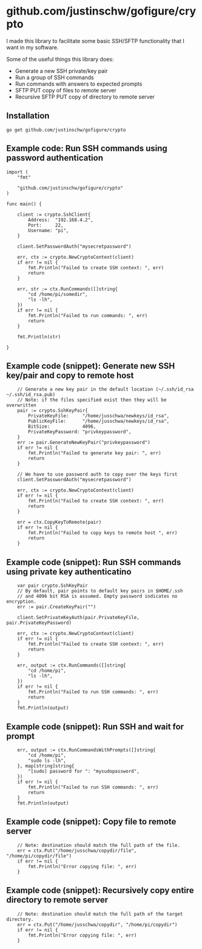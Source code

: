 # github.com/justinschw/gofigure/crypto

I made this library to facilitate some basic SSH/SFTP functionality that I want in my software.

Some of the useful things this library does:
* Generate a new SSH private/key pair
* Run a group of SSH commands
* Run commands with answers to expected prompts
* SFTP PUT copy of files to remote server
* Recursive SFTP PUT copy of directory to remote server

## Installation
```
go get github.com/justinschw/gofigure/crypto
```
## Example code: Run SSH commands using password authentication
```
import (
    "fmt"

    "github.com/justinschw/gofigure/crypto"
)

func main() {

	client := crypto.SshClient{
		Address:  "192.168.4.2",
		Port:     22,
		Username: "pi",
	}

	client.SetPasswordAuth("mysecretpassword")

	err, ctx := crypto.NewCryptoContext(client)
	if err != nil {
		fmt.Println("Failed to create SSH context: ", err)
		return
	}

	err, str := ctx.RunCommands([]string{
		"cd /home/pi/somedir",
		"ls -lh",
	})
	if err != nil {
		fmt.Println("Failed to run commands: ", err)
		return
	}

	fmt.Println(str)

}
```

## Example code (snippet): Generate new SSH key/pair and copy to remote host
```
    // Generate a new key pair in the default location (~/.ssh/id_rsa ~/.ssh/id_rsa.pub)
	// Note: if the files specified exist then they will be overwritten
    pair := crypto.SshKeyPair{
		PrivateKeyFile:     "/home/jusschwa/newkeys/id_rsa",
		PublicKeyFile:      "/home/jusschwa/newkeys/id_rsa",
		BitSize:            4096,
		PrivateKeyPassword: "privkeypassword",
	}
    err := pair.GenerateNewKeyPair("privkeypassword")
	if err != nil {
		fmt.Println("Failed to generate key pair: ", err)
		return
	}

    // We have to use password auth to copy over the keys first
	client.SetPasswordAuth("mysecretpassword")

	err, ctx := crypto.NewCryptoContext(client)
	if err != nil {
		fmt.Println("Failed to create SSH context: ", err)
		return
	}

	err = ctx.CopyKeyToRemote(pair)
	if err != nil {
		fmt.Println("Failed to copy keys to remote host ", err)
		return
	}
```

## Example code (snippet): Run SSH commands using private key authenticatino
```
    var pair crypto.SshKeyPair
	// By default, pair points to default key pairs in $HOME/.ssh
	// and 4096 bit RSA is assumed. Empty password indicates no encryption.
	err := pair.CreateKeyPair("")

	client.SetPrivateKeyAuth(pair.PrivateKeyFile, pair.PrivateKeyPassword)

	err, ctx := crypto.NewCryptoContext(client)
	if err != nil {
		fmt.Println("Failed to create SSH context: ", err)
		return
	}

	err, output := ctx.RunCommands([]string{
		"cd /home/pi",
		"ls -lh",
	})
	if err != nil {
		fmt.Println("Failed to run SSH commands: ", err)
		return
	}
	fmt.Println(output)
```

## Example code (snippet): Run SSH and wait for prompt
```
    err, output := ctx.RunCommandsWithPrompts([]string{
		"cd /home/pi",
		"sudo ls -lh",
	}, map[string]string{
		"[sudo] password for ": "mysudopassword",
	})
	if err != nil {
		fmt.Println("Failed to run SSH commands: ", err)
		return
	}
	fmt.Println(output)
```
## Example code (snippet): Copy file to remote server
```
    // Note: destination should match the full path of the file.
    err = ctx.Put("/home/jusschwa/copydir/file", "/home/pi/copydir/file")
	if err != nil {
		fmt.Println("Error copying file: ", err)
	}
```
## Example code (snippet): Recursively copy entire directory to remote server
```
    // Note: destination should match the full path of the target directory.
    err = ctx.Put("/home/jusschwa/copydir", "/home/pi/copydir")
	if err != nil {
		fmt.Println("Error copying file: ", err)
	}
```